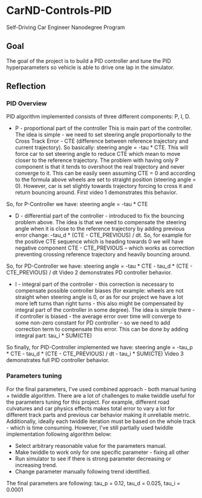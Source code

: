 # CarND-Controls-PID
Self-Driving Car Engineer Nanodegree Program

## Goal

The goal of the project is to build a PID controller and tune the PID hyperparameters so vehicle is able to drive one lap in the simulator.

## Reflection

### PID Overview

PID algorithm implemented consists of three different components: P, I, D.

* P - proportional part of the controller
  This is main part of the controller. The idea is simple -  we need to set steering angle proportionally to the Cross Track Error - CTE (difference between reference trajectory and current trajectory).  So basically: steering angle = -tau * CTE. This will force car to set steering angle to reduce CTE which mean to move closer to the reference trajectory.
  The problem with having only P component is that it tends to overshoot the real trajectory and never converge to it.  This can be easily seen assuming CTE = 0 and according to the formula above wheels are set to straight position (steering angle = 0). However, car is set slightly towards trajectory forcing to cross it and return bouncing around.  First video 1 demonstrates this behavior.

So, for P-Controller we have:  steering angle = -tau * CTE

* D - differential part of the controller - introduced to fix the bouncing problem above.  The idea is that we need to compensate the steering angle when it is close to the reference trajectory by adding previous error change:  -tau_d * (CTE - CTE_PREVIOUS) / dt. So, for example for the positive CTE sequence which is heading towards 0 we will have negative component CTE - CTE_PREVIOUS – which works as correction preventing crossing  reference trajectory  and heavily bouncing around.

So, for PD-Controller we have:  steering angle = -tau * CTE - tau_d * (CTE - CTE_PREVIOUS) / dt
Video 2 demonstrates PD controller behavior.

* I - integral part of the controller - this correction is necessary to compensate possible controller biases (for example: wheels are not straight when steering angle is 0, or as for our project we have a lot more left turns than right turns - this also might be compensated by integral part of the controller in some degree). The idea is simple there - if controller is biased - the average error over time will converge to some non-zero constant for PD controller - so we need to add correction term to compensate this error.  This can be done by adding integral part:   tau_i * SUM(CTE)  

So finally, for PID-Controller implemented we have: steering angle = -tau_p * CTE - tau_d * (CTE - CTE_PREVIOUS) / dt - tau_i * SUM(CTE)
Video 3 demonstrates full PID controller behavior.

### Parameters tuning
For the final parameters, I've used combined approach - both manual tuning + twiddle algorithm. There are a lot of challenges to make twiddle useful for the parameters tuning for this project. For example, different road culvatures and car physics effects makes total error to vary a lot for different track parts and previous car behavior making it unreliable metric. Additionally, ideally each twiddle iteration must be based on the whole track - which is time consuming.  However, I've still partially used twiddle implementation following algorithm below:

* Select arbitrary reasonable value for the parameters manual.
* Make twiddle to work only for one specific parameter - fixing all other
* Run simulator to see if there is strong parameter decreasing or increasing trend.
* Change parameter manually following trend identified.

The final parameters are following: tau_p = 0.12, tau_d = 0.025,  tau_i = 0.0001



